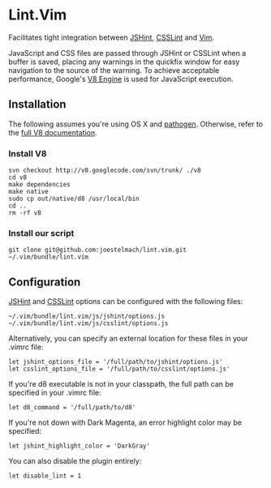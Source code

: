 # Lint.Vim #

Facilitates tight integration between [JSHint](http://www.jshint.com/), [CSSLint](https://github.com/stubbornella/csslint) and [Vim](http://www.vim.org/).

JavaScript and CSS files are passed through JSHint or CSSLint when a buffer is saved, placing any warnings in the quickfix window for easy navigation to the source of the warning.  To achieve acceptable performance, Google's [V8 Engine](http://code.google.com/p/v8/) is used for JavaScript execution.
## Installation

The following assumes you're using OS X and [pathogen](https://github.com/tpope/vim-pathogen).  Otherwise, refer to the [full V8 documentation](http://code.google.com/p/v8/wiki/BuildingWithGYP).

### Install V8

    svn checkout http://v8.googlecode.com/svn/trunk/ ./v8
    cd v8
    make dependencies
    make native
    sudo cp out/native/d8 /usr/local/bin
    cd ..
    rm -rf v8


### Install our script

    git clone git@github.com:joestelmach/lint.vim.git ~/.vim/bundle/lint.vim

## Configuration

[JSHint](http://www.jshint.com/options/) and [CSSLint](https://github.com/stubbornella/csslint/wiki/Rules) options can be configured with the following files:

    ~/.vim/bundle/lint.vim/js/jshint/options.js
    ~/.vim/bundle/lint.vim/js/csslint/options.js

Alternatively, you can specify an external location for these files in your .vimrc file:

    let jshint_options_file = '/full/path/to/jshint/options.js'                              
    let csslint_options_file = '/full/path/to/csslint/options.js'

If you're d8 executable is not in your classpath, the full path can be specified in your .vimrc file:

    let d8_command = '/full/path/to/d8'

If you're not down with Dark Magenta, an error highlight color may be specified:

    let jshint_highlight_color = 'DarkGray'

You can also disable the plugin entirely:

    let disable_lint = 1 

